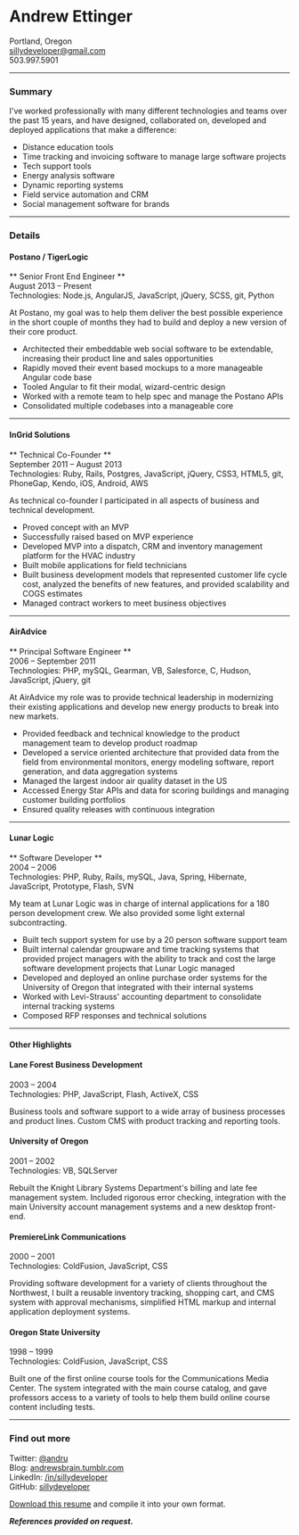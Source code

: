 # Andrew Ettinger
Portland, Oregon  
[sillydeveloper@gmail.com](mailto:sillydeveloper@gmail.com)  
503.997.5901

* * *

### Summary

I've worked professionally with many different technologies and teams over the past 15 years, and have designed, collaborated on, developed and deployed applications that make a difference:

* Distance education tools
* Time tracking and invoicing software to manage large software projects
* Tech support tools
* Energy analysis software
* Dynamic reporting systems
* Field service automation and CRM
* Social management software for brands

* * *

### Details

#### Postano / TigerLogic
** Senior Front End Engineer **  
August 2013 – Present  
Technologies: Node.js, AngularJS, JavaScript, jQuery, SCSS, git, Python

At Postano, my goal was to help them deliver the best possible experience in the short couple of months they had to build and deploy a new version of their core product.

* Architected their embeddable web social software to be extendable, increasing their product line and sales opportunities 
* Rapidly moved their event based mockups to a more manageable Angular code base
* Tooled Angular to fit their modal, wizard-centric design
* Worked with a remote team to help spec and manage the Postano APIs
* Consolidated multiple codebases into a manageable core

* * *
 
#### InGrid Solutions 
** Technical Co-Founder **  
September 2011 – August 2013  
Technologies: Ruby, Rails, Postgres, JavaScript, jQuery, CSS3, HTML5, git, PhoneGap, Kendo, iOS, Android, AWS

As technical co-founder I participated in all aspects of business and technical development.

* Proved concept with an MVP
* Successfully raised based on MVP experience
* Developed MVP into a dispatch, CRM and inventory management platform for the HVAC industry
* Built mobile applications for field technicians
* Built business development models that represented customer life cycle cost, analyzed the benefits of new features, and provided scalability and COGS estimates
* Managed contract workers to meet business objectives

* * *

#### AirAdvice   
** Principal Software Engineer **  
2006 – September 2011  
Technologies: PHP, mySQL, Gearman, VB, Salesforce, C, Hudson, JavaScript, jQuery, git

At AirAdvice my role was to provide technical leadership in modernizing their existing applications and develop new energy products to break into new markets.

* Provided feedback and technical knowledge to the product management team to develop product roadmap
* Developed a service oriented architecture that provided data from the field from environmental monitors, energy modeling software, report generation, and data aggregation systems
* Managed the largest indoor air quality dataset in the US
* Accessed Energy Star APIs and data for scoring buildings and managing customer building portfolios
* Ensured quality releases with continuous integration

* * *

#### Lunar Logic
** Software Developer **  
2004 – 2006  
Technologies: PHP, Ruby, Rails, mySQL, Java, Spring, Hibernate, JavaScript, Prototype, Flash, SVN

My team at Lunar Logic was in charge of internal applications for a 180 person development crew. We also provided some light external subcontracting. 

* Built tech support system for use by a 20 person software support team
* Built internal calendar groupware and time tracking systems that provided project managers with the ability to track and cost the large software development projects that Lunar Logic managed
* Developed and deployed an online purchase order systems for the University of Oregon that integrated with their internal systems
* Worked with Levi-Strauss' accounting department to consolidate internal tracking systems
* Composed RFP responses and technical solutions

* * * 

#### Other Highlights

#### Lane Forest Business Development
2003 – 2004  
Technologies: PHP, JavaScript, Flash, ActiveX, CSS

Business tools and software support to a wide array of business processes and product lines. Custom CMS with product tracking and reporting tools. 

#### University of Oregon
2001 – 2002  
Technologies: VB, SQLServer

Rebuilt the Knight Library Systems Department's billing and late fee management system. Included rigorous error checking, integration with the main University account management systems and a new desktop front-end.

#### PremiereLink Communications 
2000 – 2001  
Technologies: ColdFusion, JavaScript, CSS

Providing software development for a variety of clients throughout the Northwest, I built a reusable inventory tracking, shopping cart, and CMS system with approval mechanisms, simplified HTML markup and internal application deployment systems.

#### Oregon State University
1998 – 1999  
Technologies: ColdFusion, JavaScript, CSS

Built one of the first online course tools for the Communications Media Center. The system integrated with the main course catalog, and gave professors access to a variety of tools to help them build online course content including tests.

* * *

### Find out more

Twitter: [@andru](https://twitter.com/andru)  
Blog: [andrewsbrain.tumblr.com](http://andrewsbrain.tumblr.com/)  
LinkedIn: [/in/sillydeveloper](http://www.linkedin.com/in/sillydeveloper)  
GitHub: [sillydeveloper](https://github.com/sillydeveloper)

[Download this resume](https://github.com/sillydeveloper/resume) and compile it into your own format.

**_References provided on request._**
